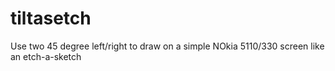 tiltasetch
==========

Use two 45 degree left/right to draw on a simple NOkia 5110/330 screen like an etch-a-sketch